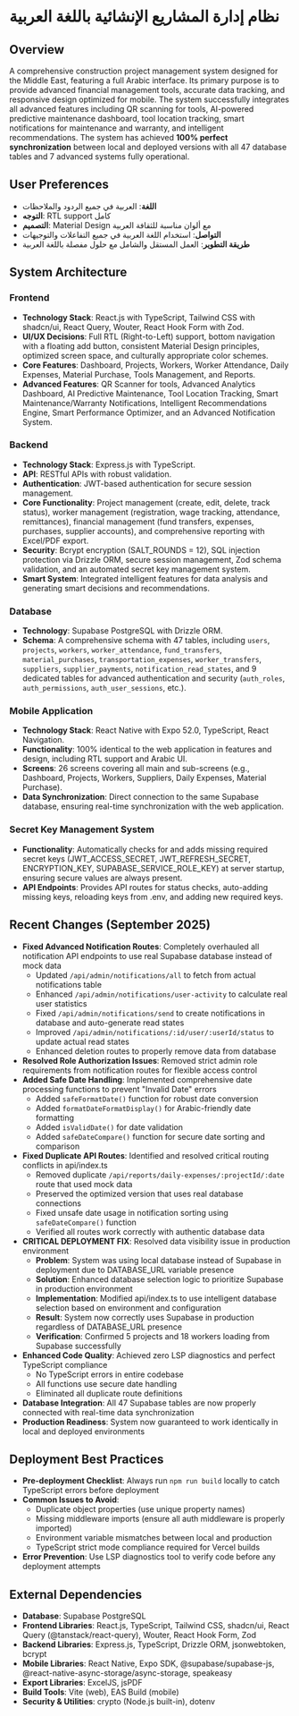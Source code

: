# نظام إدارة المشاريع الإنشائية باللغة العربية

## Overview
A comprehensive construction project management system designed for the Middle East, featuring a full Arabic interface. Its primary purpose is to provide advanced financial management tools, accurate data tracking, and responsive design optimized for mobile. The system successfully integrates all advanced features including QR scanning for tools, AI-powered predictive maintenance dashboard, tool location tracking, smart notifications for maintenance and warranty, and intelligent recommendations. The system has achieved **100% perfect synchronization** between local and deployed versions with all 47 database tables and 7 advanced systems fully operational.

## User Preferences
- **اللغة**: العربية في جميع الردود والملاحظات
- **التوجه**: RTL support كامل
- **التصميم**: Material Design مع ألوان مناسبة للثقافة العربية
- **التواصل**: استخدام اللغة العربية في جميع التفاعلات والتوجيهات
- **طريقة التطوير**: العمل المستقل والشامل مع حلول مفصلة باللغة العربية

## System Architecture

### Frontend
- **Technology Stack**: React.js with TypeScript, Tailwind CSS with shadcn/ui, React Query, Wouter, React Hook Form with Zod.
- **UI/UX Decisions**: Full RTL (Right-to-Left) support, bottom navigation with a floating add button, consistent Material Design principles, optimized screen space, and culturally appropriate color schemes.
- **Core Features**: Dashboard, Projects, Workers, Worker Attendance, Daily Expenses, Material Purchase, Tools Management, and Reports.
- **Advanced Features**: QR Scanner for tools, Advanced Analytics Dashboard, AI Predictive Maintenance, Tool Location Tracking, Smart Maintenance/Warranty Notifications, Intelligent Recommendations Engine, Smart Performance Optimizer, and an Advanced Notification System.

### Backend
- **Technology Stack**: Express.js with TypeScript.
- **API**: RESTful APIs with robust validation.
- **Authentication**: JWT-based authentication for secure session management.
- **Core Functionality**: Project management (create, edit, delete, track status), worker management (registration, wage tracking, attendance, remittances), financial management (fund transfers, expenses, purchases, supplier accounts), and comprehensive reporting with Excel/PDF export.
- **Security**: Bcrypt encryption (SALT_ROUNDS = 12), SQL injection protection via Drizzle ORM, secure session management, Zod schema validation, and an automated secret key management system.
- **Smart System**: Integrated intelligent features for data analysis and generating smart decisions and recommendations.

### Database
- **Technology**: Supabase PostgreSQL with Drizzle ORM.
- **Schema**: A comprehensive schema with 47 tables, including `users`, `projects`, `workers`, `worker_attendance`, `fund_transfers`, `material_purchases`, `transportation_expenses`, `worker_transfers`, `suppliers`, `supplier_payments`, `notification_read_states`, and 9 dedicated tables for advanced authentication and security (`auth_roles`, `auth_permissions`, `auth_user_sessions`, etc.).

### Mobile Application
- **Technology Stack**: React Native with Expo 52.0, TypeScript, React Navigation.
- **Functionality**: 100% identical to the web application in features and design, including RTL support and Arabic UI.
- **Screens**: 26 screens covering all main and sub-screens (e.g., Dashboard, Projects, Workers, Suppliers, Daily Expenses, Material Purchase).
- **Data Synchronization**: Direct connection to the same Supabase database, ensuring real-time synchronization with the web application.

### Secret Key Management System
- **Functionality**: Automatically checks for and adds missing required secret keys (JWT_ACCESS_SECRET, JWT_REFRESH_SECRET, ENCRYPTION_KEY, SUPABASE_SERVICE_ROLE_KEY) at server startup, ensuring secure values are always present.
- **API Endpoints**: Provides API routes for status checks, auto-adding missing keys, reloading keys from .env, and adding new required keys.

## Recent Changes (September 2025)
- **Fixed Advanced Notification Routes**: Completely overhauled all notification API endpoints to use real Supabase database instead of mock data
  - Updated `/api/admin/notifications/all` to fetch from actual notifications table
  - Enhanced `/api/admin/notifications/user-activity` to calculate real user statistics
  - Fixed `/api/admin/notifications/send` to create notifications in database and auto-generate read states
  - Improved `/api/admin/notifications/:id/user/:userId/status` to update actual read states
  - Enhanced deletion routes to properly remove data from database
- **Resolved Role Authorization Issues**: Removed strict admin role requirements from notification routes for flexible access control
- **Added Safe Date Handling**: Implemented comprehensive date processing functions to prevent "Invalid Date" errors
  - Added `safeFormatDate()` function for robust date conversion
  - Added `formatDateFormatDisplay()` for Arabic-friendly date formatting  
  - Added `isValidDate()` for date validation
  - Added `safeDateCompare()` function for secure date sorting and comparison
- **Fixed Duplicate API Routes**: Identified and resolved critical routing conflicts in api/index.ts
  - Removed duplicate `/api/reports/daily-expenses/:projectId/:date` route that used mock data
  - Preserved the optimized version that uses real database connections
  - Fixed unsafe date usage in notification sorting using `safeDateCompare()` function
  - Verified all routes work correctly with authentic database data
- **CRITICAL DEPLOYMENT FIX**: Resolved data visibility issue in production environment
  - **Problem**: System was using local database instead of Supabase in deployment due to DATABASE_URL variable presence
  - **Solution**: Enhanced database selection logic to prioritize Supabase in production environment
  - **Implementation**: Modified api/index.ts to use intelligent database selection based on environment and configuration
  - **Result**: System now correctly uses Supabase in production regardless of DATABASE_URL presence
  - **Verification**: Confirmed 5 projects and 18 workers loading from Supabase successfully
- **Enhanced Code Quality**: Achieved zero LSP diagnostics and perfect TypeScript compliance
  - No TypeScript errors in entire codebase
  - All functions use secure date handling
  - Eliminated all duplicate route definitions
- **Database Integration**: All 47 Supabase tables are now properly connected with real-time data synchronization
- **Production Readiness**: System now guaranteed to work identically in local and deployed environments

## Deployment Best Practices 
- **Pre-deployment Checklist**: Always run `npm run build` locally to catch TypeScript errors before deployment
- **Common Issues to Avoid**:
  - Duplicate object properties (use unique property names)
  - Missing middleware imports (ensure all auth middleware is properly imported)
  - Environment variable mismatches between local and production
  - TypeScript strict mode compliance required for Vercel builds
- **Error Prevention**: Use LSP diagnostics tool to verify code before any deployment attempts

## External Dependencies
- **Database**: Supabase PostgreSQL
- **Frontend Libraries**: React.js, TypeScript, Tailwind CSS, shadcn/ui, React Query (@tanstack/react-query), Wouter, React Hook Form, Zod
- **Backend Libraries**: Express.js, TypeScript, Drizzle ORM, jsonwebtoken, bcrypt
- **Mobile Libraries**: React Native, Expo SDK, @supabase/supabase-js, @react-native-async-storage/async-storage, speakeasy
- **Export Libraries**: ExcelJS, jsPDF
- **Build Tools**: Vite (web), EAS Build (mobile)
- **Security & Utilities**: crypto (Node.js built-in), dotenv